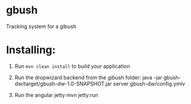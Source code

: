 # gbush
Tracking system for a gibush

# Installing:
1. Run `mvn clean install` to build your application
2. Run the dropwizard backend from the gibush folder:
java -jar gbush-dw/target/gbush-dw-1.0-SNAPSHOT.jar server gbush-dw/config.ymlv

3. Run the angular jetty
mvn jetty:run